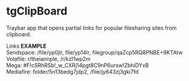 # tgClipBoard
Traybar app that opens partial links for popular filesharing sites from clipboard.

Links <b>EXAMPLE</b> </br>
Sendspace: /file/yp0jlr, file/yp14lr, filegroup/qaZcp5RQ8PNBE+9KTAtw</br>
Volafile: r/theiannple, /r/kzl1wp2m</br>
Mega: #F!cSRhRSb!_w_CXRj14pgt8C9nP6ursw!ZbhiDYxB</br>
Mediafire: folder/5n13bedg7jdp2, /file/jy643zj3gki7fd</br>
